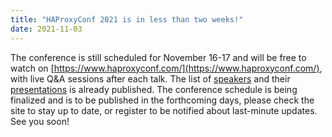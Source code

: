```yaml
---
title: "HAProxyConf 2021 is in less than two weeks!"
date: 2021-11-03
---
```


The conference is still scheduled for November 16-17 and will be free to watch on [https://www.haproxyconf.com/](https://www.haproxyconf.com/), with live Q&A sessions after each talk. The list of [speakers](https://www.haproxyconf.com/speakers/) and their [presentations](https://www.haproxyconf.com/presentations/) is already published. The conference schedule is being finalized and is to be published in the forthcoming days, please check the site to stay up to date, or register to be notified about last-minute updates. See you soon!
